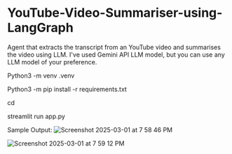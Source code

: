 # YouTube-Video-Summariser-using-LangGraph
Agent that extracts the transcript from an YouTube video and summarises the video using LLM. I've used Gemini API LLM model, but you can use any LLM model of your preference.

Python3 -m venv .venv

Python3 -m pip install -r requirements.txt

cd <directory>

streamlit run app.py

Sample Output:
![Screenshot 2025-03-01 at 7 58 46 PM](https://github.com/user-attachments/assets/64741907-9244-4481-9a59-757b6fbb507e)

![Screenshot 2025-03-01 at 7 59 12 PM](https://github.com/user-attachments/assets/e026ffbf-f3b7-4672-825a-9dabbc0f0e2e)




